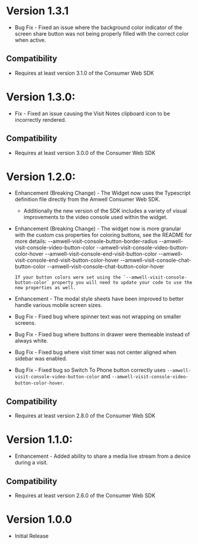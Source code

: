 <!---
 * American Well Visit Console Widget
 *
 * Copyright © 2019 American Well.
 * All rights reserved.
 *
 * It is illegal to use, reproduce or distribute
 * any part of this Intellectual Property without
 * prior written authorization from American Well.
 */
-->
# Version 1.3.1

- Bug Fix - Fixed an issue where the background color indicator of the screen share button was not being properly filled with the correct color when active.

## Compatibility
- Requires at least version 3.1.0 of the Consumer Web SDK


# Version 1.3.0:
- Fix - Fixed an issue causing the Visit Notes clipboard icon to be incorrectly rendered.

## Compatibility
- Requires at least version 3.0.0 of the Consumer Web SDK

# Version 1.2.0:

- Enhancement (Breaking Change) - The Widget now uses the Typescript definition file directly from the Amwell Consumer Web SDK.
    - Additionally the new version of the SDK includes a variety of visual improvements to the video console used within the widget.

- Enhancement (Breaking Change) - The widget now is more granular with the custom css properties for coloring buttons, see the README for more details:
      --amwell-visit-console-button-border-radius
      --amwell-visit-console-video-button-color
      --amwell-visit-console-video-button-color-hover
      --amwell-visit-console-end-visit-button-color
      --amwell-visit-console-end-visit-button-color-hover
      --amwell-visit-console-chat-button-color
      --amwell-visit-console-chat-button-color-hover

      If your button colors were set using the `--amwell-visit-console-button-color` property you will need to update your code to use the new properties as well.

- Enhancement - The modal style sheets have been improved to better handle various mobile screen sizes.
- Bug Fix - Fixed bug where spinner text was not wrapping on smaller screens.
- Bug Fix - Fixed bug where buttons in drawer were themeable instead of always white.
- Bug Fix - Fixed bug where visit timer was not center aligned when sidebar was enabled.
- Bug Fix - Fixed bug so Switch To Phone button correctly uses `--amwell-visit-console-video-button-color` and `--amwell-visit-console-video-button-color-hover`.

## Compatibility
- Requires at least version 2.8.0 of the Consumer Web SDK

# Version 1.1.0:
- Enhancement - Added ability to share a media live stream from a device during a visit.

## Compatibility
- Requires at least version 2.6.0 of the Consumer Web SDK

# Version 1.0.0

- Initial Release
